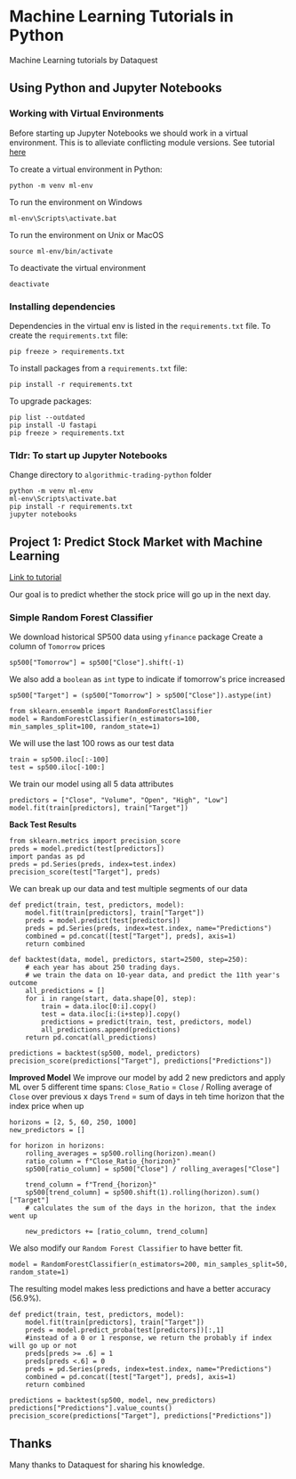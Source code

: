 # Machine Learning Tutorials in Python

Machine Learning tutorials by Dataquest

## Using Python and Jupyter Notebooks

### Working with Virtual Environments
Before starting up Jupyter Notebooks we should work in a virtual environment. 
This is to alleviate conflicting module versions. 
See tutorial [here](https://docs.python.org/3/tutorial/venv.html)

To create a virtual environment in Python: 
```
python -m venv ml-env
```
To run the environment on Windows
```
ml-env\Scripts\activate.bat
```
To run the environment on Unix or MacOS
```
source ml-env/bin/activate
```
To deactivate the virtual environment
```
deactivate
```

### Installing dependencies
Dependencies in the virtual env is listed in the `requirements.txt` file. 
To create the `requirements.txt` file: 
```
pip freeze > requirements.txt
```
To install packages from a `requirements.txt` file: 
```
pip install -r requirements.txt
```
To upgrade packages: 
```
pip list --outdated
pip install -U fastapi
pip freeze > requirements.txt
```

### Tldr: To start up Jupyter Notebooks
Change directory to `algorithmic-trading-python` folder
```
python -m venv ml-env
ml-env\Scripts\activate.bat
pip install -r requirements.txt
jupyter notebooks
```

## Project 1: Predict Stock Market with Machine Learning

[Link to tutorial](https://www.youtube.com/watch?v=1O_BenficgE)

Our goal is to predict whether the stock price will go up in the next day. 

### Simple Random Forest Classifier
We download historical SP500 data using `yfinance` package
Create a column of `Tomorrow` prices
```
sp500["Tomorrow"] = sp500["Close"].shift(-1)
```
We also add a `boolean` as `int` type to indicate if tomorrow's price increased
```
sp500["Target"] = (sp500["Tomorrow"] > sp500["Close"]).astype(int)
```

```
from sklearn.ensemble import RandomForestClassifier
model = RandomForestClassifier(n_estimators=100, min_samples_split=100, random_state=1)
```
We will use the last 100 rows as our test data
```
train = sp500.iloc[:-100]
test = sp500.iloc[-100:]
```
We train our model using all 5 data attributes
```
predictors = ["Close", "Volume", "Open", "High", "Low"]
model.fit(train[predictors], train["Target"])
```

**Back Test Results**
```
from sklearn.metrics import precision_score
preds = model.predict(test[predictors])
import pandas as pd
preds = pd.Series(preds, index=test.index)
precision_score(test["Target"], preds)
```
We can break up our data and test multiple segments of our data
```
def predict(train, test, predictors, model):
    model.fit(train[predictors], train["Target"])
    preds = model.predict(test[predictors])
    preds = pd.Series(preds, index=test.index, name="Predictions")
    combined = pd.concat([test["Target"], preds], axis=1)
    return combined

def backtest(data, model, predictors, start=2500, step=250):
    # each year has about 250 trading days. 
    # we train the data on 10-year data, and predict the 11th year's outcome
    all_predictions = []
    for i in range(start, data.shape[0], step):
        train = data.iloc[0:i].copy()
        test = data.iloc[i:(i+step)].copy()
        predictions = predict(train, test, predictors, model)
        all_predictions.append(predictions)
    return pd.concat(all_predictions)

predictions = backtest(sp500, model, predictors)
precision_score(predictions["Target"], predictions["Predictions"])
```

**Improved Model**
We improve our model by add 2 new predictors and apply ML over 5 different time spans: 
`Close_Ratio` = `Close` / Rolling average of `Close` over previous x days
`Trend` = sum of days in teh time horizon that the index price when up

```
horizons = [2, 5, 60, 250, 1000]
new_predictors = []

for horizon in horizons: 
    rolling_averages = sp500.rolling(horizon).mean()
    ratio_column = f"Close_Ratio_{horizon}"
    sp500[ratio_column] = sp500["Close"] / rolling_averages["Close"]

    trend_column = f"Trend_{horizon}"
    sp500[trend_column] = sp500.shift(1).rolling(horizon).sum()["Target"]
    # calculates the sum of the days in the horizon, that the index went up

    new_predictors += [ratio_column, trend_column]
```
We also modify our `Random Forest Classifier` to have better fit.
```
model = RandomForestClassifier(n_estimators=200, min_samples_split=50, random_state=1)
```
The resulting model makes less predictions and have a better accuracy (56.9%). 
```
def predict(train, test, predictors, model):
    model.fit(train[predictors], train["Target"])
    preds = model.predict_proba(test[predictors])[:,1]
    #instead of a 0 or 1 response, we return the probably if index will go up or not 
    preds[preds >= .6] = 1
    preds[preds <.6] = 0
    preds = pd.Series(preds, index=test.index, name="Predictions")
    combined = pd.concat([test["Target"], preds], axis=1)
    return combined

predictions = backtest(sp500, model, new_predictors)
predictions["Predictions"].value_counts()
precision_score(predictions["Target"], predictions["Predictions"])
```






## Thanks
Many thanks to Dataquest for sharing his knowledge.


